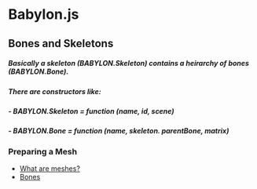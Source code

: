 # Babylon.js
## Bones and Skeletons

##### Basically a skeleton (BABYLON.Skeleton) contains a heirarchy of bones (BABYLON.Bone). 
##### There are constructors like:
##### - BABYLON.Skeleton = function (name, id, scene)
##### - BABYLON.Bone = function (name, skeleton. parentBone, matrix)

### Preparing a Mesh 

- [What are meshes?](meshes/meshes.md)
- [Bones](bones/bones.md)

